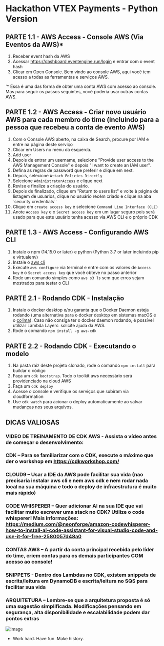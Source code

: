 # Hackathon VTEX Payments - Python Version

## PARTE 1.1 - AWS Access - Console AWS (Via Eventos da AWS)*
1. Receber event hash da AWS
2. Acessar https://dashboard.eventengine.run/login e entrar com o event hash
3. Clicar em Open Console. Bem vindo ao console AWS, aqui você tem acesso a todas as ferramentas e serviços AWS.

'* Essa é uma das forma de obter uma conta AWS com acesso ao console. Mas para seguir os passos seguintes, você poderia usar outras contas AWS.

## PARTE 1.2 - AWS Access - Criar novo usuário AWS para cada membro do time (incluindo para a pessoa que recebeu a conta de evento AWS)
1. Com o Console AWS aberto, na caixa de Search, procure por IAM e entre na página deste serviço
2. Clicar em Users no menu da esquerda.
3. Add user
4. Depois de entrar um username, selecione "Provide user access to the AWS Management Console" e depois "I want to create an IAM user".
5. Defina as regras de password que preferir e clique em next.
6. Depois, selecione `Attach Policies Directly`
7. Selecione `AdministratorAccess` e clique next
8. Revise e finalize a criação do usuário.
9. Depois de finalizado, clique em "Return to users list" e volte à página de listagem de usuarios, clique no usuário recém criado e clique na aba `security credentials``
10. Clique em `create access key` e selecione `Command Line Interface (CLI)`
11. Anote `Access key` e o `Secret access key` em um lugar seguro pois será usado para que este usuário tenha acesso via AWS CLI e o próprio CDK

## PARTE 1.3 - AWS Access - Configurando AWS CLI
1. Instale o npm (14.15.0 or later) e python (Python 3.7 or later incluindo pip e virtualenv)
2. Instale o [aws cli](https://docs.aws.amazon.com/pt_br/cli/latest/userguide/getting-started-install.html)
3. Execute `aws configure` via terminal e entre com os valores de `Access key` e o `Secret access key` que você obteve no passo anterior
4. Rode um comando simples como `aws s3 ls` sem que erros sejam mostrados para testar o CLI

## PARTE 2.1 - Rodando CDK - Instalação
1. Instale o docker desktop e/ou garanta que o Docker Daemon esteja rodando (uma alternativa para o docker desktop em sistemas macOS é o [colima](https://github.com/abiosoft/colima/)). Caso não consiga ter o docker daemon rodando, é possível utilizar Lambda Layers: solicite ajuda da AWS.
2. Rode o comando `npm install -g aws-cdk`

## PARTE 2.2 - Rodando CDK - Executando o modelo
1. Na pasta raiz deste projeto clonado, rode o comando `npm install` para buildar o código
2. Faça um `cdk bootstrap`. Todo o toolkit aws necessário será providenciado na cloud AWS
3. Faça um `cdk deploy`
5. Acesse o console e verifique os serviços que subiram via cloudformation
6. Use `cdk watch` para acionar o deploy automaticamente ao salvar mudanças nos seus arquivos.

## DICAS VALIOSAS
### VIDEO DE TREINAMENTO DE CDK AWS - Assista o vídeo antes de começar o desenvolvimento: 
### CDK – Para se familiarizar com o CDK, execute o máximo que der o workshop em https://cdkworkshop.com/ 
### CLOUD9 – Usar a IDE da AWS pode facilitar sua vida (nao precisaria instalar aws cli e nem aws cdk e nem rodar nada local na sua máquina e todo o deploy de infraestrutura é muito mais rápido)
### CODE WHISPERER – Quer adicionar AI na sua IDE que vai facilitar muito escrever uma stack no CDK? Utilize o code whisperer! Mais informações: https://medium.com/@neonforge/amazon-codewhisperer-how-to-install-ai-code-assistant-for-visual-studio-code-and-use-it-for-free-2580057d48a0
### CONTAS AWS – A partir da conta principal recebida pelo líder do time, criem contas para os demais participantes COM acesso ao console!
### SNIPPETS - Dentro dos Lambdas no CDK, existem snippets de escrita/leitura em DynamoDB e escrita/leitura no SQS para facilitar sua vida
### ARQUITETURA – Lembre-se que a arquitetura proposta é só uma sugestão simplificada. Modificações pensando em segurança, alta disponibilidade e escalabilidade podem dar pontos extras
![image](https://github.com/vtex-apps/payment-connector-aws-cdk-template/assets/32963277/b7c603c9-6f4c-4d43-b700-49b6c1b9aef1)

* Work hard. Have fun. Make history.

